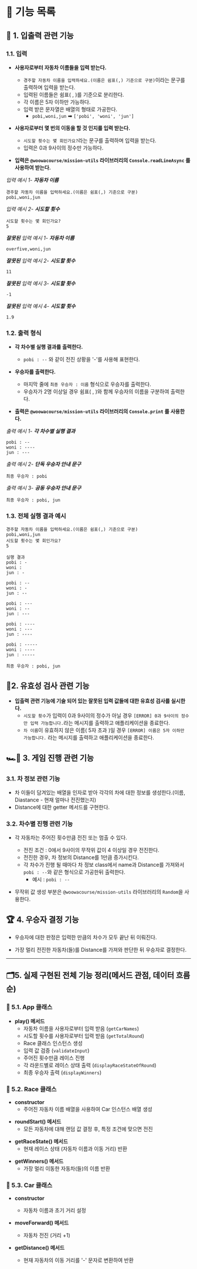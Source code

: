 # 📃 기능 목록

## 📩 1. 입출력 관련 기능

### 1.1. 입력

* **사용자로부터 자동차 이름들을 입력 받는다.**
	* `경주할 자동차 이름을 입력하세요.(이름은 쉼표(,) 기준으로 구분)`이라는 문구를 출력하며 입력을 받는다.
	* 입력된 이름들은 쉼표( , )를 기준으로 분리한다.
	* 각 이름은 5자 이하만 가능하다.
	* 입력 받은 문자열은 배열의 형태로 가공한다. 
		* `pobi,woni,jun` ➡ `['pobi', 'woni', 'jun']` 

* **사용자로부터 몇 번의 이동을 할 것 인지를 입력 받는다.**
	* `시도할 횟수는 몇 회인가요?`라는 문구를 출력하며 입력을 받는다.
	* 입력은 0과 9사이의 정수만 가능하다. 


* **입력은 `@woowacourse/mission-utils` 라이브러리의 `Console.readLineAsync` 를 사용하여 받는다.**


*입력 예시 1- **자동차 이름***
```
경주할 자동차 이름을 입력하세요.(이름은 쉼표(,) 기준으로 구분)
pobi,woni,jun
```

*입력 예시 2- **시도할 횟수***
```
시도할 횟수는 몇 회인가요?
5
```


***잘못된** 입력 예시 1- **자동차 이름***
```
overfive,woni,jun
```

***잘못된** 입력 예시 2- **시도할 횟수***
```
11
```

***잘못된** 입력 예시 3- **시도할 횟수***
```
-1
```

***잘못된** 입력 예시 4- **시도할 횟수***
```
1.9
```

### 1.2. 출력 형식

* **각 차수별 실행 결과를 출력한다.**
	* `pobi : --` 와 같이 전진 상황을 '-'를 사용해 표현한다.

* **우승자를 출력한다.**
	* 마지막 줄에 `최종 우승자 : 이름` 형식으로 우승자를 출력한다.
	* 우승자가 2명 이상일 경우 쉼표( , )와 함께 우승자의 이름을 구분하여 출력한다.

* **출력은 `@woowacourse/mission-utils` 라이브러리의 `Console.print` 를 사용한다.**

*출력 예시 1- **각 차수별 실행 결과***
```
pobi : --
woni : ----
jun : ---
```

*출력 예시 2- **단독 우승자 안내 문구***
```
최종 우승자 : pobi
```

*출력 예시 3- **공동 우승자 안내 문구***
```
최종 우승자 : pobi, jun
```

### 1.3. 전체 실행 결과 예시

```
경주할 자동차 이름을 입력하세요.(이름은 쉼표(,) 기준으로 구분)
pobi,woni,jun
시도할 횟수는 몇 회인가요?
5

실행 결과
pobi : -
woni :
jun : -

pobi : --
woni : -
jun : --

pobi : ---
woni : --
jun : ---

pobi : ----
woni : ---
jun : ----

pobi : -----
woni : ----
jun : -----

최종 우승자 : pobi, jun
```

## 🚨2. 유효성 검사 관련 기능

* **입출력 관련 기능에 기술 되어 있는 잘못된 입력 값들에 대한 유효성 검사를 실시한다.**
	* `시도할 횟수`가 입력이 0과 9사이의 정수가 아닐 경우  `[ERROR] 0과 9사이의 정수만 입력 가능합니다.`라는 메시지를 출력하고 애플리케이션을 종료한다.
	* `차 이름`이 유효하지 않은 이름( 5자 초과 )일 경우 `[ERROR] 이름은 5자 이하만 가능합니다.` 라는 메시지를 출력하고 애플리케이션을 종료한다.


## 🏎🏁 3. 게임 진행 관련 기능

### 3.1. 차 정보 관련 기능

* 차 이들이 담겨있는 배열을 인자로 받아 각각의 차에 대한 정보를 생성한다.(이름, Diastance - 현재 얼마나 전진했는지)
* Distance에 대한 getter 메서드를 구현한다.

### 3.2. 차수별 진행 관련 기능

* 각 자동차는 주어진 횟수만큼 전진 또는 멈출 수 있다.
	* 전진 조건 : 0에서 9사이의 무작위 값이 4 이상일 경우 전진한다.
	* 전진한 경우, 차 정보의 Distance를 1만큼 증가시킨다.
	* 각 차수가 진행 될 때마다 차 정보 class에서 name과 Distance를 가져와서 `pobi : --`와 같은 형식으로 가공한뒤 출력한다.
		* 예시 : `pobi : --`

* 무작위 값 생성 부분은 `@woowacourse/mission-utils` 라이브러리의 `Random`을 사용한다.

## 🏆 4. 우승자 결정 기능

* 우승자에 대한 판정은 입력한 만큼의 차수가 모두 끝난 뒤 이뤄진다.
- 가장 멀리 전진한 자동차(들)를 Distance를 가져와 판단한 뒤 우승자로 결정한다.
 

---

## 🗂5. 실제 구현된 전체 기능 정리(메서드 관점, 데이터 흐름순)

### 📌 5.1. App 클래스

* **play() 메서드**
	- 자동차 이름을 사용자로부터 입력 받음 (`getCarNames`)
	- 시도할 횟수를 사용자로부터 입력 받음 (`getTotalRound`)
	- Race 클래스 인스턴스 생성
	- 입력 값 검증 (`validateInput`)
	- 주어진 횟수만큼 레이스 진행
	- 각 라운드별로 레이스 상태 출력 (`displayRaceStateOfRound`)
	- 최종 우승자 출력 (`displayWinners`)

### 📌 5.2. Race 클래스

* **constructor**  
	* 주어진 자동차 이름 배열을 사용하여 Car 인스턴스 배열 생성

- **roundStart() 메서드**
	* 모든 자동차에 대해 랜덤 값 결정 후, 특정 조건에 맞으면 전진

* **getRaceState() 메서드**
	- 현재 레이스 상태 (자동차 이름과 이동 거리) 반환

- **getWinners() 메서드** 
	- 가장 멀리 이동한 자동차(들)의 이름 반환

### 📌 5.3. **Car 클래스**

- **constructor**
	- 자동차 이름과 초기 거리 설정

- **moveForward() 메서드**
	 - 자동차 전진 (거리 +1)

- **getDistance() 메서드**
	- 현재 자동차의 이동 거리를 '-' 문자로 변환하여 반환
